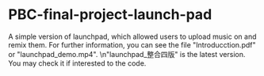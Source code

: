 # PBC-final-project-launch-pad
A simple version of launchpad, which allowed users to upload music on and remix them. 
For further information, you can see the file "Introducction.pdf" or "launchpad_demo.mp4".
\n"launchpad_整合四版" is the latest version. You may check it if interested to the code.
